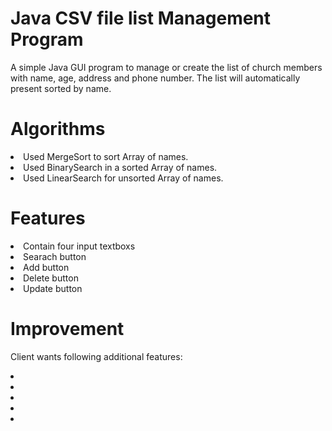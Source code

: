 # Java CSV file list Management Program
A simple Java GUI program to manage or create the list of church members with name, age, address and phone number.
The list will automatically present sorted by name.

# Algorithms
<li>Used MergeSort to sort Array of names.</li>
<li>Used BinarySearch in a sorted Array of names.</li>
<li>Used LinearSearch for unsorted Array of names.</li>

# Features
<li>Contain four input textboxs</li>
<li>Searach button</li>
<li>Add button</li>
<li>Delete button</li>
<li>Update button</li>

# Improvement
Client wants following additional features:
<li></li>
<li></li>
<li></li>
<li></li>
<li></li>
